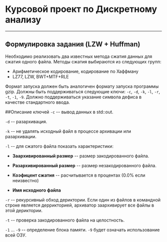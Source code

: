 # Курсовой проект по Дискретному анализу
_______________
## Формулировка задания (LZW + Huffman)
Необходимо реализовать два известных метода сжатия данных для сжатия одного файла.
Методы сжатия выбираются из следующих групп:

* Арифметическое кодирование, кодирование по Хаффману
* LZ77, LZW, BWT+MTF+RLE

Формат запуска должен быть аналогичен формату запуска программы gzip. Должны быть поддерживаться следующие ключи:
`-c`, `-d`, `-k`, `-l`, `-r`, `-t`, `-1`, `-9`. Должно поддерживаться указание символа дефиса в качестве
стандартного ввода.

##Описание ключей
`-c` -- вывод данных в std::out.

`-d` -- разархивация.

`-k` -- не удалять исходный файл в процессе архивации или разархивации.

`-l` -- для сжатого файла показать характеристики:
* **Заархивированный размер** -- размер закодированного файла.

* **Разархивированный размер** -- размер незакодированного файла.

* **Коэфицент сжатия** -- расчитывается в процентах (0.0% если неизвестно)

* **Имя исходного файла**

`-r` -- рекурсивный обход дериктории. Если один из файлов в командной строке является деррикторией,
архиватор заархивирует все файлы в этой дериктории.

`-t` --  проверка закодированного файла на целостность.

`-1` ... `-9` -- определение блока памяти.
`-9` будет означать использование всей ОЗУ.